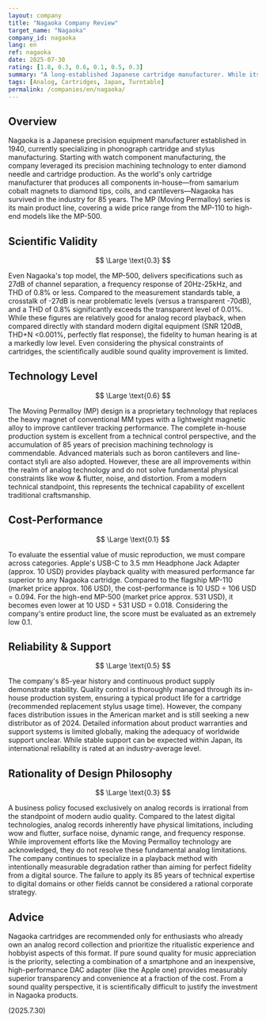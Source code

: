 ```yaml
---
layout: company
title: "Nagaoka Company Review"
target_name: "Nagaoka"
company_id: nagaoka
lang: en
ref: nagaoka
date: 2025-07-30
rating: [1.8, 0.3, 0.6, 0.1, 0.5, 0.3]
summary: "A long-established Japanese cartridge manufacturer. While its technical capabilities, with 85 years of history and complete in-house production, are commendable, its exclusive focus on analog records lacks rationality from modern audio quality standards and offers extremely low cost-performance."
tags: [Analog, Cartridges, Japan, Turntable]
permalink: /companies/en/nagaoka/
---
```

## Overview

Nagaoka is a Japanese precision equipment manufacturer established in 1940, currently specializing in phonograph cartridge and stylus manufacturing. Starting with watch component manufacturing, the company leveraged its precision machining technology to enter diamond needle and cartridge production. As the world's only cartridge manufacturer that produces all components in-house—from samarium cobalt magnets to diamond tips, coils, and cantilevers—Nagaoka has survived in the industry for 85 years. The MP (Moving Permalloy) series is its main product line, covering a wide price range from the MP-110 to high-end models like the MP-500.

## Scientific Validity

$$ \Large \text{0.3} $$

Even Nagaoka's top model, the MP-500, delivers specifications such as 27dB of channel separation, a frequency response of 20Hz-25kHz, and THD of 0.8% or less. Compared to the measurement standards table, a crosstalk of -27dB is near problematic levels (versus a transparent -70dB), and a THD of 0.8% significantly exceeds the transparent level of 0.01%. While these figures are relatively good for analog record playback, when compared directly with standard modern digital equipment (SNR 120dB, THD+N <0.001%, perfectly flat response), the fidelity to human hearing is at a markedly low level. Even considering the physical constraints of cartridges, the scientifically audible sound quality improvement is limited.

## Technology Level

$$ \Large \text{0.6} $$

The Moving Permalloy (MP) design is a proprietary technology that replaces the heavy magnet of conventional MM types with a lightweight magnetic alloy to improve cantilever tracking performance. The complete in-house production system is excellent from a technical control perspective, and the accumulation of 85 years of precision machining technology is commendable. Advanced materials such as boron cantilevers and line-contact styli are also adopted. However, these are all improvements within the realm of analog technology and do not solve fundamental physical constraints like wow & flutter, noise, and distortion. From a modern technical standpoint, this represents the technical capability of excellent traditional craftsmanship.

## Cost-Performance

$$ \Large \text{0.1} $$

To evaluate the essential value of music reproduction, we must compare across categories. Apple's USB-C to 3.5 mm Headphone Jack Adapter (approx. 10 USD) provides playback quality with measured performance far superior to any Nagaoka cartridge. Compared to the flagship MP-110 (market price approx. 106 USD), the cost-performance is 10 USD ÷ 106 USD = 0.094. For the high-end MP-500 (market price approx. 531 USD), it becomes even lower at 10 USD ÷ 531 USD = 0.018. Considering the company's entire product line, the score must be evaluated as an extremely low 0.1.

## Reliability & Support

$$ \Large \text{0.5} $$

The company's 85-year history and continuous product supply demonstrate stability. Quality control is thoroughly managed through its in-house production system, ensuring a typical product life for a cartridge (recommended replacement stylus usage time). However, the company faces distribution issues in the American market and is still seeking a new distributor as of 2024. Detailed information about product warranties and support systems is limited globally, making the adequacy of worldwide support unclear. While stable support can be expected within Japan, its international reliability is rated at an industry-average level.

## Rationality of Design Philosophy

$$ \Large \text{0.3} $$

A business policy focused exclusively on analog records is irrational from the standpoint of modern audio quality. Compared to the latest digital technologies, analog records inherently have physical limitations, including wow and flutter, surface noise, dynamic range, and frequency response. While improvement efforts like the Moving Permalloy technology are acknowledged, they do not resolve these fundamental analog limitations. The company continues to specialize in a playback method with intentionally measurable degradation rather than aiming for perfect fidelity from a digital source. The failure to apply its 85 years of technical expertise to digital domains or other fields cannot be considered a rational corporate strategy.

## Advice

Nagaoka cartridges are recommended only for enthusiasts who already own an analog record collection and prioritize the ritualistic experience and hobbyist aspects of this format. If pure sound quality for music appreciation is the priority, selecting a combination of a smartphone and an inexpensive, high-performance DAC adapter (like the Apple one) provides measurably superior transparency and convenience at a fraction of the cost. From a sound quality perspective, it is scientifically difficult to justify the investment in Nagaoka products.

(2025.7.30)
